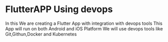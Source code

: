 # FlutterAPP Using devops

In this We are creating a Flutter App with integration with devops tools
This App will run on both Android and iOS Platform
We will use devops tools like Git,Githun,Docker and Kubernetes
